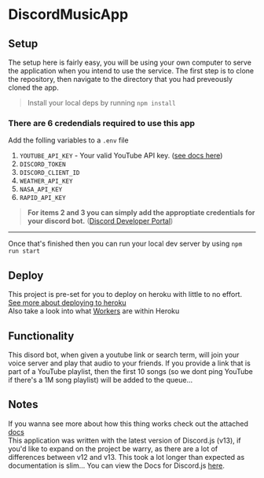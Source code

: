 # DiscordMusicApp

## Setup
The setup here is fairly easy, you will be using your own computer to serve the application when you intend to use the service. 
The first step is to clone the repository, then navigate to the directory that you had preveously cloned the app.

> Install your local deps by running `npm install` 

### There are 6 credendials required to use this app

Add the folling variables to a `.env` file
1. `YOUTUBE_API_KEY` - Your valid YouTube API key. ([see docs here](https://developers.google.com/youtube/v3))
2. `DISCORD_TOKEN`
3. `DISCORD_CLIENT_ID`
4. `WEATHER_API_KEY`
5. `NASA_API_KEY`
6. `RAPID_API_KEY`

> **For items 2 and 3 you can simply add the approptiate credentials for your discord bot.** ([Discord Developer Portal](https://discord.com/developers/applications))

---
Once that's finished then you can run your local dev server by using `npm run start`

## Deploy
This project is pre-set for you to deploy on heroku with little to no effort. [See more about deploying to heroku](https://devcenter.heroku.com/articles/deploying-nodejs)\
Also take a look into what [Workers](https://devcenter.heroku.com/articles/background-jobs-queueing) are within Heroku

## Functionality 

This disord bot, when given a youtube link or search term, will join your voice server and play that audio to your friends. If you provide a link that is part of a YouTube playlist, then the first 10 songs (so we dont ping YouTube if there's a 1M song playlist) will be added to the queue... 

## Notes
If you wanna see more about how this thing works check out the attached [docs](https://github.com/sbd367/DiscordMusicApp/tree/master/docs)\
This application was written with the latest version of Discord.js (v13), if you'd like to expand on the project be warry, as there are a lot of differences between v12 and v13. This took a lot longer than expected as documentation is slim...
You can view the Docs for Discord.js [here](https://discord.js.org/#/docs/main/stable/general/welcome).
